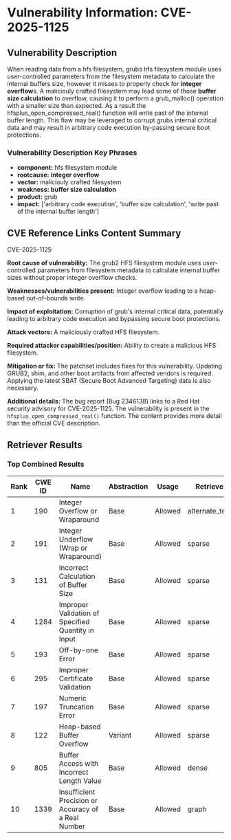 # Vulnerability Information: CVE-2025-1125

## Vulnerability Description
When reading data from a hfs filesystem, grubs hfs filesystem module uses user-controlled parameters from the filesystem metadata to calculate the internal buffers size, however it misses to properly check for **integer overflow**s. A maliciouly crafted filesystem may lead some of those **buffer size calculation** to overflow, causing it to perform a grub_malloc() operation with a smaller size than expected. As a result the hfsplus_open_compressed_real() function will write past of the internal buffer length. This flaw may be leveraged to corrupt grubs internal critical data and may result in arbitrary code execution by-passing secure boot protections.

### Vulnerability Description Key Phrases
- **component:** hfs filesystem module
- **rootcause:** **integer overflow**
- **vector:** maliciouly crafted filesystem
- **weakness:** **buffer size calculation**
- **product:** grub
- **impact:** ['arbitrary code execution', 'buffer size calculation', 'write past of the internal buffer length']

## CVE Reference Links Content Summary
CVE-2025-1125

**Root cause of vulnerability:**
The grub2 HFS filesystem module uses user-controlled parameters from filesystem metadata to calculate internal buffer sizes without proper integer overflow checks.

**Weaknesses/vulnerabilities present:**
Integer overflow leading to a heap-based out-of-bounds write.

**Impact of exploitation:**
Corruption of grub's internal critical data, potentially leading to arbitrary code execution and bypassing secure boot protections.

**Attack vectors:**
A maliciously crafted HFS filesystem.

**Required attacker capabilities/position:**
Ability to create a malicious HFS filesystem.

**Mitigation or fix:**
The patchset includes fixes for this vulnerability. Updating GRUB2, shim, and other boot artifacts from affected vendors is required. Applying the latest SBAT (Secure Boot Advanced Targeting) data is also necessary.

**Additional details:**
The bug report (Bug 2346138) links to a Red Hat security advisory for CVE-2025-1125.
The vulnerability is present in the `hfsplus_open_compressed_real()` function.
The content provides more detail than the official CVE description.

## Retriever Results

### Top Combined Results

| Rank | CWE ID | Name | Abstraction | Usage  | Retrievers | Individual Scores |
|------|--------|------|-------------|-------|------------|-------------------|
| 1 | 190 | Integer Overflow or Wraparound | Base | Allowed | alternate_terms | 0.800 |
| 2 | 191 | Integer Underflow (Wrap or Wraparound) | Base | Allowed | sparse | 0.565 |
| 3 | 131 | Incorrect Calculation of Buffer Size | Base | Allowed | sparse | 0.556 |
| 4 | 1284 | Improper Validation of Specified Quantity in Input | Base | Allowed | sparse | 0.551 |
| 5 | 193 | Off-by-one Error | Base | Allowed | sparse | 0.543 |
| 6 | 295 | Improper Certificate Validation | Base | Allowed | sparse | 0.515 |
| 7 | 197 | Numeric Truncation Error | Base | Allowed | sparse | 0.514 |
| 8 | 122 | Heap-based Buffer Overflow | Variant | Allowed | sparse | 0.509 |
| 9 | 805 | Buffer Access with Incorrect Length Value | Base | Allowed | dense | 0.524 |
| 10 | 1339 | Insufficient Precision or Accuracy of a Real Number | Base | Allowed | graph | 0.002 |


